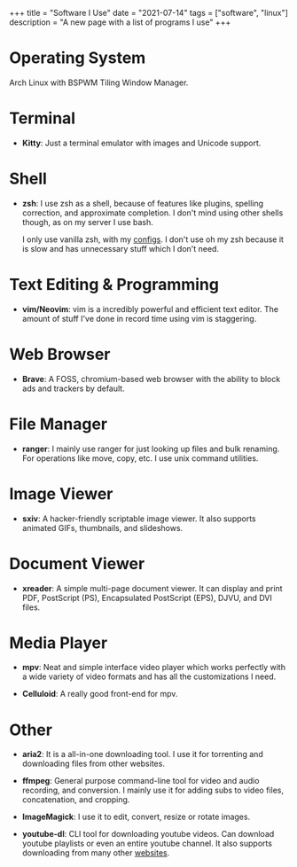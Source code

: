 +++
title = "Software I Use"
date = "2021-07-14"
tags = ["software", "linux"]
description = "A new page with a list of programs I use"
+++

# Operating System

Arch Linux with BSPWM Tiling Window Manager.

# Terminal

- **Kitty**: Just a terminal emulator with images and Unicode support.

# Shell

- **zsh**: I use zsh as a shell, because of features like plugins, spelling correction, and approximate completion. I don't mind using other shells though, as on my server I use bash.

  I only use vanilla zsh, with my [configs](https://github.com/prateekpunetha/dotfiles). I don't use oh my zsh because it is slow and has unnecessary stuff which I don't need.

# Text Editing & Programming

- **vim/Neovim**: vim is a incredibly powerful and efficient text editor. The amount of stuff I've done in record time using vim is staggering.

# Web Browser

- **Brave**: A FOSS, chromium-based web browser with the ability to block ads and trackers by default.

# File Manager

- **ranger**: I mainly use ranger for just looking up files and bulk renaming. For operations like move, copy, etc. I use unix command utilities.

# Image Viewer

- **sxiv**: A hacker-friendly scriptable image viewer. It also supports animated GIFs, thumbnails, and slideshows.

# Document Viewer

- **xreader**: A simple multi-page document viewer. It can display and print PDF, PostScript (PS), Encapsulated PostScript (EPS), DJVU, and DVI files.

# Media Player

- **mpv**: Neat and simple interface video player which works perfectly with a wide variety of video formats and has all the customizations I need.

- **Celluloid**: A really good front-end for mpv.

# Other

- **aria2**: It is a all-in-one downloading tool. I use it for torrenting and downloading files from other websites.

- **ffmpeg**: General purpose command-line tool for video and audio recording, and conversion. I mainly use it for adding subs to video files, concatenation, and cropping.

- **ImageMagick**: I use it to edit, convert, resize or rotate images.

- **youtube-dl**: CLI tool for downloading youtube videos. Can download youtube playlists or even an entire youtube channel. It also supports downloading from many other [websites](https://ytdl-org.github.io/youtube-dl/supportedsites.html).
